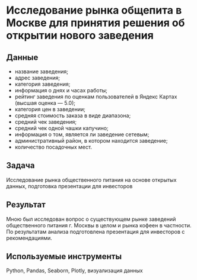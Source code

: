 # Исследование рынка общепита в Москве для принятия решения об открытии нового заведения
## Данные
- название заведения;
- адрес заведения;
- категория заведения;
- информация о днях и часах работы;
- рейтинг заведения по оценкам пользователей в Яндекс Картах (высшая оценка — 5.0);
- категория цен в заведении;
- средняя стоимость заказа в виде диапазона;
- средний чек заведения;
- средний чек одной чашки капучино; 
- информация о том, является ли заведение сетевым;
- административный район, в котором находится заведение;
- количество посадочных мест.
## Задача
Исследование рынка общественного питания на основе открытых данных, подготовка презентации для инвесторов
## Результат
Мною был исследован вопрос о существующем рынке заведений общественного питания г. Москвы в целом и рынка кофеен в частности. По результатам анализа подготовлена
презентация для инвесторов с рекомендациями.
## Используемые инструменты
Python, Pandas, Seaborn, Plotly, визуализация данных
